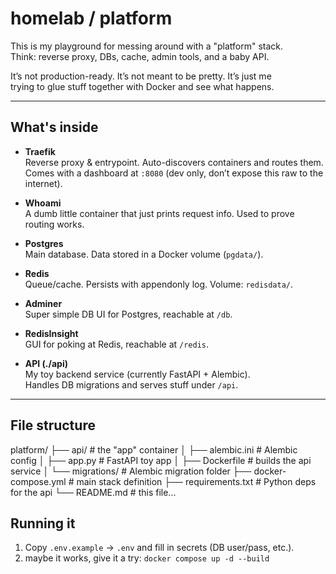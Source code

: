 # homelab / platform

This is my playground for messing around with a "platform" stack.  
Think: reverse proxy, DBs, cache, admin tools, and a baby API.  

It’s not production-ready. It’s not meant to be pretty. It’s just me  
trying to glue stuff together with Docker and see what happens.  

---

## What's inside

- **Traefik**  
  Reverse proxy & entrypoint. Auto-discovers containers and routes them.  
  Comes with a dashboard at `:8080` (dev only, don’t expose this raw to the internet).

- **Whoami**  
  A dumb little container that just prints request info. Used to prove routing works.  

- **Postgres**  
  Main database. Data stored in a Docker volume (`pgdata/`).  

- **Redis**  
  Queue/cache. Persists with appendonly log. Volume: `redisdata/`.  

- **Adminer**  
  Super simple DB UI for Postgres, reachable at `/db`.  

- **RedisInsight**  
  GUI for poking at Redis, reachable at `/redis`.  

- **API (./api)**  
  My toy backend service (currently FastAPI + Alembic).  
  Handles DB migrations and serves stuff under `/api`.  

---

## File structure

platform/
├── api/ # the "app" container
│ ├── alembic.ini # Alembic config
│ ├── app.py # FastAPI toy app
│ ├── Dockerfile # builds the api service
│ └── migrations/ # Alembic migration folder
├── docker-compose.yml # main stack definition
├── requirements.txt # Python deps for the api
└── README.md # this file...

## Running it

1. Copy `.env.example` → `.env` and fill in secrets (DB user/pass, etc.).
2. maybe it works, give it a try:
   `docker compose up -d --build`





